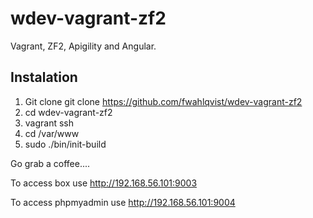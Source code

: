 wdev-vagrant-zf2
================

Vagrant, ZF2, Apigility and Angular.


 ## Instalation

 1) Git clone git clone https://github.com/fwahlqvist/wdev-vagrant-zf2
 2) cd wdev-vagrant-zf2
 3) vagrant ssh
 4) cd /var/www 
 5) sudo ./bin/init-build

Go grab a coffee....

To access box use 
http://192.168.56.101:9003

To access phpmyadmin use
http://192.168.56.101:9004

